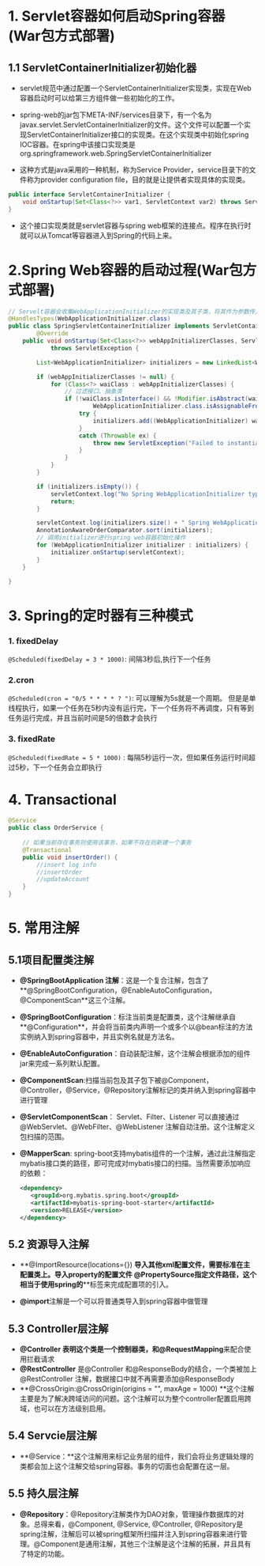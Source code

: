 # 1. Servlet容器如何启动Spring容器(War包方式部署)

## 1.1  ServletContainerInitializer初始化器
+ servlet规范中通过配置一个ServletContainerInitializer实现类，实现在Web容器启动时可以给第三方组件做一些初始化的工作。

+ spring-web的jar包下META-INF/services目录下，有一个名为javax.servlet.ServletContainerInitializer的文件。这个文件可以配置一个实现ServletContainerInitializer接口的实现类。在这个实现类中初始化spring IOC容器。在spring中该接口实现类是org.springframework.web.SpringServletContainerInitializer
+ 这种方式是java采用的一种机制，称为Service Provider，service目录下的文件称为provider configuration file，目的就是让提供者实现具体的实现类。

```java
public interface ServletContainerInitializer {
    void onStartup(Set<Class<?>> var1, ServletContext var2) throws ServletException;
}
```

+ 这个接口实现类就是servlet容器与spring web框架的连接点。程序在执行时就可以从Tomcat等容器进入到Spring的代码上来。



# 2.Spring Web容器的启动过程(War包方式部署)

```java
// Servelt容器会收集WebApplicationInitializer的实现类及其子类，将其作为参数传入onStartup
@HandlesTypes(WebApplicationInitializer.class)
public class SpringServletContainerInitializer implements ServletContainerInitializer {
    	@Override
	public void onStartup(Set<Class<?>> webAppInitializerClasses, ServletContext servletContext)
			throws ServletException {

		List<WebApplicationInitializer> initializers = new LinkedList<WebApplicationInitializer>();

		if (webAppInitializerClasses != null) {
			for (Class<?> waiClass : webAppInitializerClasses) {
                // 过滤接口、抽象类
				if (!waiClass.isInterface() && !Modifier.isAbstract(waiClass.getModifiers()) &&
						WebApplicationInitializer.class.isAssignableFrom(waiClass)) {
					try {
						initializers.add((WebApplicationInitializer) waiClass.newInstance());
					}
					catch (Throwable ex) {
						throw new ServletException("Failed to instantiate WebApplicationInitializer class", ex);
					}
				}
			}
		}

		if (initializers.isEmpty()) {
			servletContext.log("No Spring WebApplicationInitializer types detected on classpath");
			return;
		}

		servletContext.log(initializers.size() + " Spring WebApplicationInitializers detected on classpath");
		AnnotationAwareOrderComparator.sort(initializers);
        // 调用initializer进行spring web容器初始化操作
		for (WebApplicationInitializer initializer : initializers) {
			initializer.onStartup(servletContext);
		}
	}

}
```



# 3. Spring的定时器有三种模式

### 1. fixedDelay

`@Scheduled(fixedDelay = 3 * 1000)`:   间隔3秒后,执行下一个任务

### 2.cron

`@Scheduled(cron = "0/5 * * * * ? ")`: 可以理解为5s就是一个周期。 但是是单线程执行，如果一个任务在5秒内没有运行完，下一个任务将不再调度，只有等到任务运行完成，并且当前时间是5的倍数才会执行

### 3. fixedRate

`@Scheduled(fixedRate = 5 * 1000)` : 每隔5秒运行一次，但如果任务运行时间超过5秒，下一个任务会立即执行



# 4. Transactional

```java
@Service
public class OrderService {
   
    // 如果当前存在事务则使用该事务，如果不存在则新建一个事务
    @Transactional
    public void insertOrder() {
        //insert log info
        //insertOrder
        //updateAccount
    }
}
```



# 5. 常用注解

## 5.1项目配置类注解

+ **@SpringBootApplication 注解**：这是一个复合注解，包含了**@SpringBootConfiguration，@EnableAutoConfiguration，@ComponentScan**这三个注解。

+ **@SpringBootConfiguration**：标注当前类是配置类，这个注解继承自**@Configuration**，并会将当前类内声明一个或多个以@bean标注的方法实例纳入到spring容器中，并且实例名就是方法名。

+ **@EnableAutoConfiguration**：自动装配注解，这个注解会根据添加的组件jar来完成一系列默认配置。

+ **@ComponentScan**:扫描当前包及其子包下被@Component，@Controller，@Service，@Repository注解标记的类并纳入到spring容器中进行管理

+ **@ServletComponentScan**： Servlet、Filter、Listener 可以直接通过 @WebServlet、@WebFilter、@WebListener 注解自动注册。这个注解定义包扫描的范围。

+ **@MapperScan**: spring-boot支持mybatis组件的一个注解，通过此注解指定mybatis接口类的路径，即可完成对mybatis接口的扫描。当然需要添加响应的依赖：

  ```XML
  <dependency>
     <groupId>org.mybatis.spring.boot</groupId>
     <artifactId>mybatis-spring-boot-starter</artifactId>
     <version>RELEASE</version>
  </dependency>
  ```

## 5.2 资源导入注解

+ **@ImportResource(locations={}) **导入其他xml配置文件，需要标准在主配置类上。导入property的配置文件 **@PropertySource**指定文件路径，这个相当于使用spring的**<importresource/>**标签来完成配置项的引入。

+ **@import**注解是一个可以将普通类导入到spring容器中做管理

## 5.3 Controller层注解

+ **@Controller **表明这个类是一个控制器类，和**@RequestMapping**来配合使用拦截请求
+ **@RestController** 是@Controller 和@ResponseBody的结合，一个类被加上@RestController 注解，数据接口中就不再需要添加@ResponseBody
+ **@CrossOrigin:@CrossOrigin(origins = "", maxAge = 1000) **这个注解主要是为了解决跨域访问的问题。这个注解可以为整个controller配置启用跨域，也可以在方法级别启用。

## 5.4  Servcie层注解

+ **@Service：**这个注解用来标记业务层的组件，我们会将业务逻辑处理的类都会加上这个注解交给spring容器。事务的切面也会配置在这一层。

## 5.5 持久层注解

+ **@Repository**：@Repository注解类作为DAO对象，管理操作数据库的对象。总得来看，@Component, @Service, @Controller, @Repository是spring注解，注解后可以被spring框架所扫描并注入到spring容器来进行管理。@Component是通用注解，其他三个注解是这个注解的拓展，并且具有了特定的功能。











































